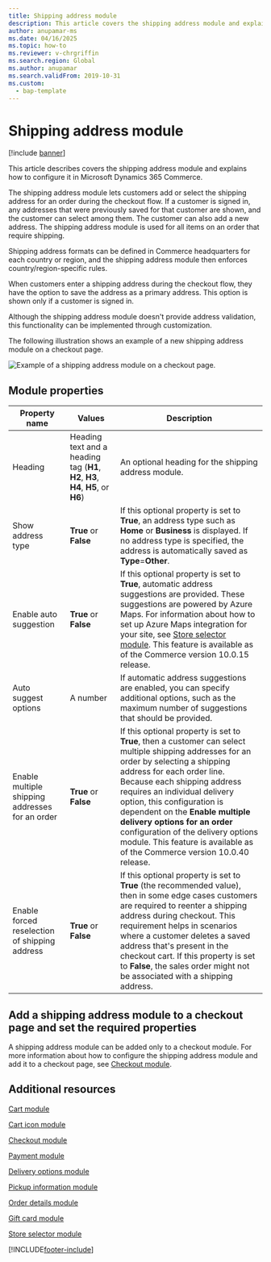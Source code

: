```yaml
---
title: Shipping address module
description: This article covers the shipping address module and explains how to configure it in Microsoft Dynamics 365 Commerce.
author: anupamar-ms
ms.date: 04/16/2025
ms.topic: how-to
ms.reviewer: v-chrgriffin
ms.search.region: Global
ms.author: anupamar
ms.search.validFrom: 2019-10-31
ms.custom: 
  - bap-template
---
```


# Shipping address module

[!include [banner](includes/banner.md)]

This article describes covers the shipping address module and explains how to configure it in Microsoft Dynamics 365 Commerce.

The shipping address module lets customers add or select the shipping address for an order during the checkout flow. If a customer is signed in, any addresses that were previously saved for that customer are shown, and the customer can select among them. The customer can also add a new address. The shipping address module is used for all items on an order that require shipping.

Shipping address formats can be defined in Commerce headquarters for each country or region, and the shipping address module then enforces country/region-specific rules.

When customers enter a shipping address during the checkout flow, they have the option to save the address as a primary address. This option is shown only if a customer is signed in.

Although the shipping address module doesn't provide address validation, this functionality can be implemented through customization.

The following illustration shows an example of a new shipping address module on a checkout page.

![Example of a shipping address module on a checkout page.](./media/ecommerce-shippingaddress.PNG)

## Module properties

| Property name | Values | Description |
|---------------|--------|-------------|
| Heading | Heading text and a heading tag (**H1**, **H2**, **H3**, **H4**, **H5**, or **H6**) | An optional heading for the shipping address module. |
| Show address type | **True** or **False** | If this optional property is set to **True**, an address type such as **Home** or **Business** is displayed. If no address type is specified, the address is automatically saved as **Type**=**Other**. |
| Enable auto suggestion| **True** or **False** | If this optional property is set to **True**, automatic address suggestions are provided. These suggestions are powered by Azure Maps. For information about how to set up Azure Maps integration for your site, see [Store selector module](store-selector.md). This feature is available as of the Commerce version 10.0.15 release.|
|Auto suggest options| A number| If automatic address suggestions are enabled, you can specify additional options, such as the maximum number of suggestions that should be provided.|
|Enable multiple shipping addresses for an order| **True** or **False**| If this optional property is set to **True**, then a customer can select multiple shipping addresses for an order by selecting a shipping address for each order line. Because each shipping address requires an individual delivery option, this configuration is dependent on the **Enable multiple delivery options for an order**  configuration of the delivery options module. This feature is available as of the Commerce version 10.0.40 release.|
|Enable forced reselection of shipping address| **True** or **False** |If this optional property is set to **True** (the recommended value), then in some edge cases customers are required to reenter a shipping address during checkout. This requirement helps in scenarios where a customer deletes a saved address that's present in the checkout cart. If this property is set to **False**, the sales order might not be associated with a shipping address.|

## Add a shipping address module to a checkout page and set the required properties

A shipping address module can be added only to a checkout module. For more information about how to configure the shipping address module and add it to a checkout page, see [Checkout module](add-checkout-module.md).

## Additional resources

[Cart module](add-cart-module.md)

[Cart icon module](cart-icon-module.md)

[Checkout module](add-checkout-module.md)

[Payment module](payment-module.md)

[Delivery options module](delivery-options-module.md)

[Pickup information module](pickup-info-module.md)

[Order details module](order-confirmation-module.md)

[Gift card module](add-giftcard.md)

[Store selector module](store-selector.md)


[!INCLUDE[footer-include](../includes/footer-banner.md)]
